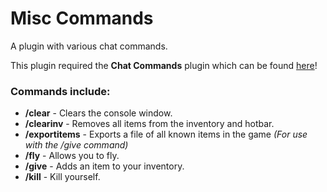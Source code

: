 # Misc Commands
A plugin with various chat commands.

This plugin required the **Chat Commands** plugin which can be found [here](https://github.com/Zinal001/Mechanica-Modding/tree/master/ChatCommands)!

### Commands include:
- **/clear** - Clears the console window.
- **/clearinv** - Removes all items from the inventory and hotbar.
- **/exportitems** - Exports a file of all known items in the game *(For use with the /give command)*
- **/fly** - Allows you to fly.
- **/give** - Adds an item to your inventory.
- **/kill** - Kill yourself.
